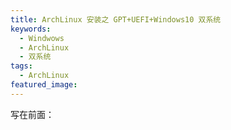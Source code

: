 ```yaml
---
title: ArchLinux 安装之 GPT+UEFI+Windows10 双系统
keywords:
  - Windwows
  - ArchLinux
  - 双系统
tags:
  - ArchLinux
featured_image:
---
```


写在前面：


